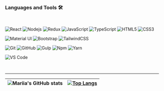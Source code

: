 ### Languages and Tools 🛠

<br />

<!-- ts -->

![React](https://img.shields.io/badge/-React-20232A?style=flat-square&logo=react&logoColor=61dafb)
![Nodejs](https://img.shields.io/badge/-Nodejs-339933?style=flat-square&logo=Node.js&logoColor=ffffff)
![Redux](https://img.shields.io/badge/-Redux-7248B6?style=flat-square&logo=redux&logoColor=ffffff)
![JavaScript](https://img.shields.io/badge/-JavaScript-%23F7DF1C?style=flat-square&logo=javascript&logoColor=000000&)
![TypeScript](https://img.shields.io/badge/-TypeScript-3178C6?style=flat-square&logo=typescript&logoColor=ffffff)
![HTML5](https://img.shields.io/badge/-HTML5-%23E44D27?style=flat-square&logo=html5&logoColor=ffffff)
![CSS3](https://img.shields.io/badge/-CSS3-%231572B6?style=flat-square&logo=css3)

![Material UI](https://img.shields.io/badge/-MaterialUI-3399FF?style=flat-square&logo=mui&logoColor=ffffff)
![Bootstrap](https://img.shields.io/badge/-Bootstrap-563D7C?style=flat-square&logo=Bootstrap&logoColor=ffffff)
![TailwindCSS](https://img.shields.io/badge/-TailwindCSS-aliceblue?style=flat-square&logo=tailwindcss&logoColor=38bdf8)

![Git](https://img.shields.io/badge/-Git-%23F05032?style=flat-square&logo=git&logoColor=%23ffffff)
![GitHub](https://img.shields.io/badge/-GitHub-181717?style=flat-square&logo=github)
![Gulp](https://img.shields.io/badge/-gulp-cf4647?style=flat-square&logo=gulp&logoColor=ffffff)
![Npm](https://img.shields.io/badge/-npm-CB3837?style=flat-square&logo=npm)
![Yarn](https://img.shields.io/badge/-yarn-2B8AB5?style=flat-square&logo=yarn&logoColor=ffffff)

![VS Code](https://img.shields.io/badge/-VS%20Code-007ACC?style=flat-square&logo=visual-studio-code&logoColor=ffffff)

<br/>

---

| ![Mariia's GitHub stats](https://github-readme-stats.vercel.app/api?username=Pensativa&show_icons=true&theme=gotham) | [![Top Langs](https://github-readme-stats.vercel.app/api/top-langs/?username=pensativa&layout=compact&theme=gotham)](https://github.com/anuraghazra/github-readme-stats) |
| ----------- | ----------- |
